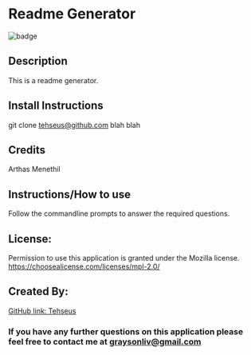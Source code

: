
# Readme Generator
![badge](https://img.shields.io/badge/license-Mozilla-brightorange)
## Description
This is a readme generator.
## Install Instructions
git clone tehseus@github.com blah blah
## Credits
Arthas Menethil
## Instructions/How to use
Follow the commandline prompts to answer the required questions.
## License:
Permission to use this application is granted under the Mozilla license. https://choosealicense.com/licenses/mpl-2.0/
## Created By:
[GitHub link: Tehseus](https://github.com/Tehseus)
### If you have any further questions on this application please feel free to contact me at graysonliv@gmail.com
  